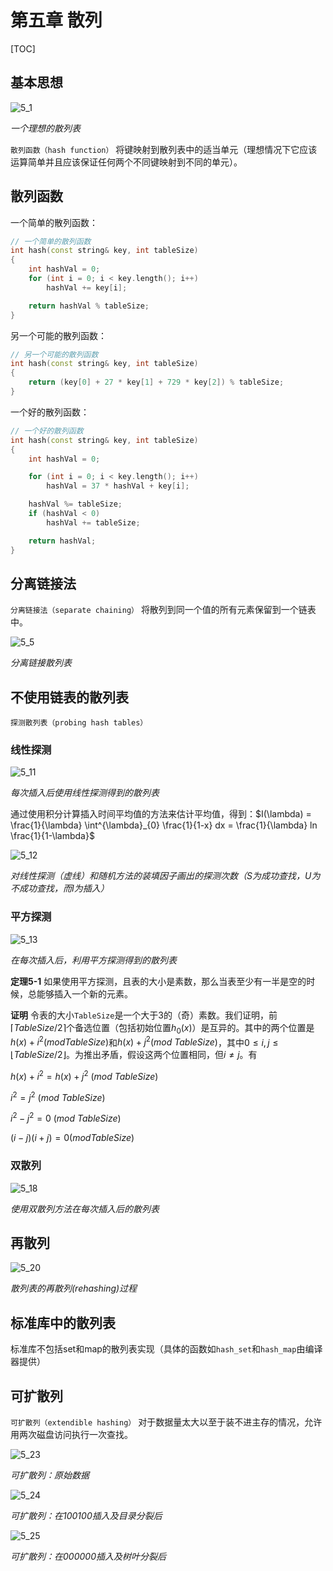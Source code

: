 # 第五章 散列

[TOC]



## 基本思想

![5_1](res/5_1.png)

*一个理想的散列表*

`散列函数（hash function）` 将键映射到散列表中的适当单元（理想情况下它应该运算简单并且应该保证任何两个不同键映射到不同的单元）。



## 散列函数

一个简单的散列函数：

```c++
// 一个简单的散列函数
int hash(const string& key, int tableSize)
{
    int hashVal = 0;
    for (int i = 0; i < key.length(); i++)
        hashVal += key[i];

    return hashVal % tableSize;
}
```

另一个可能的散列函数：

```c++
// 另一个可能的散列函数
int hash(const string& key, int tableSize)
{
    return (key[0] + 27 * key[1] + 729 * key[2]) % tableSize;
}
```

一个好的散列函数：

```c++
// 一个好的散列函数
int hash(const string& key, int tableSize)
{
    int hashVal = 0;

    for (int i = 0; i < key.length(); i++)
        hashVal = 37 * hashVal + key[i];

    hashVal %= tableSize;
    if (hashVal < 0)
        hashVal += tableSize;

    return hashVal;
}
```



## 分离链接法

`分离链接法（separate chaining）` 将散列到同一个值的所有元素保留到一个链表中。

![5_5](res/5_5.png)

*分离链接散列表*



## 不使用链表的散列表

`探测散列表（probing hash tables）`

### 线性探测

![5_11](res/5_11.png)

*每次插入后使用线性探测得到的散列表*

通过使用积分计算插入时间平均值的方法来估计平均值，得到：$I(\lambda) = \frac{1}{\lambda} \int^{\lambda}_{0} \frac{1}{1-x} dx = \frac{1}{\lambda} ln \frac{1}{1-\lambda}$

![5_12](res/5_12.png)

*对线性探测（虚线）和随机方法的装填因子画出的探测次数（S为成功查找，U为不成功查找，而I为插入）*

### 平方探测

![5_13](res/5_13.png)

*在每次插入后，利用平方探测得到的散列表*

**定理5-1** 如果使用平方探测，且表的大小是素数，那么当表至少有一半是空的时候，总能够插入一个新的元素。

**证明** 令表的大小`TableSize`是一个大于3的（奇）素数。我们证明，前$\lceil TableSize/2 \rceil$个备选位置（包括初始位置$h_0(x)$）是互异的。其中的两个位置是$h(x) + i^2 (mod TableSize)$和$h(x) + j^2 (mod\ TableSize)$，其中$0 \leqslant i, j \leqslant \lfloor TableSize/2 \rfloor$。为推出矛盾，假设这两个位置相同，但$i \neq j$。有

$h(x) + i^2 = h(x) + j^2\ (mod\ TableSize)$

$i^2 = j^2\ (mod\ TableSize)$

$i^2 - j^2 = 0\ (mod\ TableSize)$

$(i-j)(i+j)=0 (mod TableSize)$

### 双散列

![5_18](res/5_18.png)

*使用双散列方法在每次插入后的散列表*



## 再散列

![5_20](res/5_20.png)

*散列表的再散列(rehashing)过程*



## 标准库中的散列表

标准库不包括set和map的散列表实现（具体的函数如`hash_set`和`hash_map`由编译器提供）



## 可扩散列

`可扩散列（extendible hashing）` 对于数据量太大以至于装不进主存的情况，允许用两次磁盘访问执行一次查找。

![5_23](res/5_23.png)

*可扩散列：原始数据*

![5_24](res/5_24.png)

*可扩散列：在100100插入及目录分裂后*

![5_25](res/5_25.png)

*可扩散列：在000000插入及树叶分裂后*

